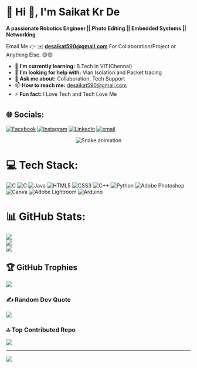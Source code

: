 # 💫 Hi 👋, I'm Saikat Kr De
**A passionate Robotics Engineer || Photo Editing || Embedded Systems || Networking**

Email Me 👉 ✉️ **desaikat590@gmail.com** For Collaboration/Project or Anything Else. 😊😊

- 🌱 **I’m currently learning:** B.Tech in VIT(Chennai)
- 🤔 **I’m looking for help with:** Vlan Isolation and Packet tracing
- 💬 **Ask me about:** Collaboration, Tech Support
- 📫 **How to reach me:** desaikat590@gmail.com
- ⚡ **Fun fact:** I Love Tech and Tech Love Me

## 🌐 Socials:
[![Facebook](https://img.shields.io/badge/Facebook-%231877F2.svg?logo=Facebook&logoColor=white)](https://facebook.com/saikat.de.428700) [![Instagram](https://img.shields.io/badge/Instagram-%23E4405F.svg?logo=Instagram&logoColor=white)](https://instagram.com/your_saikat_07) [![LinkedIn](https://img.shields.io/badge/LinkedIn-%230077B5.svg?logo=linkedin&logoColor=white)](https://linkedin.com/in/saikatkrde) [![email](https://img.shields.io/badge/Email-D14836?logo=gmail&logoColor=white)](mailto:desaikat590@gmail.com) 
<!-- Snake Game Repo View -->

<div align="center">
  <img src="https://profile-readme-generator.com/assets/snake.svg" alt="Snake animation" />
</div>

# 💻 Tech Stack:
![C](https://img.shields.io/badge/c-%2300599C.svg?style=plastic&logo=c&logoColor=white) ![C](https://img.shields.io/badge/c-%2300599C.svg?style=plastic&logo=c&logoColor=white) ![Java](https://img.shields.io/badge/java-%23ED8B00.svg?style=plastic&logo=openjdk&logoColor=white) ![HTML5](https://img.shields.io/badge/html5-%23E34F26.svg?style=plastic&logo=html5&logoColor=white) ![CSS3](https://img.shields.io/badge/css3-%231572B6.svg?style=plastic&logo=css3&logoColor=white) ![C++](https://img.shields.io/badge/c++-%2300599C.svg?style=plastic&logo=c%2B%2B&logoColor=white) ![Python](https://img.shields.io/badge/python-3670A0?style=plastic&logo=python&logoColor=ffdd54) ![Adobe Photoshop](https://img.shields.io/badge/adobe%20photoshop-%2331A8FF.svg?style=plastic&logo=adobe%20photoshop&logoColor=white) ![Canva](https://img.shields.io/badge/Canva-%2300C4CC.svg?style=plastic&logo=Canva&logoColor=white) ![Adobe Lightroom](https://img.shields.io/badge/Adobe%20Lightroom-31A8FF.svg?style=plastic&logo=Adobe%20Lightroom&logoColor=white) ![Arduino](https://img.shields.io/badge/-Arduino-00979D?style=plastic&logo=Arduino&logoColor=white)
# 📊 GitHub Stats:
![](https://github-readme-stats.vercel.app/api?username=saikat12april&theme=neon&hide_border=false&include_all_commits=true&count_private=false)<br/>
![](https://nirzak-streak-stats.vercel.app/?user=saikat12april&theme=neon&hide_border=false)<br/>
![](https://github-readme-stats.vercel.app/api/top-langs/?username=saikat12april&theme=neon&hide_border=false&include_all_commits=true&count_private=false&layout=compact)

## 🏆 GitHub Trophies
![](https://github-profile-trophy.vercel.app/?username=saikat12april&theme=radical&no-frame=false&no-bg=false&margin-w=4)

### ✍️ Random Dev Quote
![](https://quotes-github-readme.vercel.app/api?type=horizontal&theme=radical)

### 🔝 Top Contributed Repo
![](https://github-contributor-stats.vercel.app/api?username=saikat12april&limit=5&theme=dark&combine_all_yearly_contributions=true)

---
[![](https://visitcount.itsvg.in/api?id=saikat12april&icon=7&color=1)](https://visitcount.itsvg.in)

<!-- Proudly created with GPRM ( https://gprm.itsvg.in ) -->
